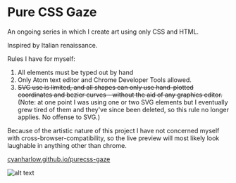 # Pure CSS Gaze

An ongoing series in which I create art using only CSS and HTML.

Inspired by Italian renaissance. 

Rules I have for myself:

1. All elements must be typed out by hand
2. Only Atom text editor and Chrome Developer Tools allowed.
3. ~~SVG use is limited, and all shapes can only use hand-plotted coordinates and bezier curves - without the aid of any graphics editor.~~
(Note: at one point I was using one or two SVG elements but I eventually grew tired of them and they've since been deleted, so this rule no longer applies. No offense to SVG.)

Because of the artistic nature of this project I have not concerned myself with cross-browser-compatibility, so the live preview will most likely look laughable in anything other than chrome.

[cyanharlow.github.io/purecss-gaze](https://cyanharlow.github.io/purecss-gaze/)

![alt text](https://raw.githubusercontent.com/cyanharlow/purecss-gaze/master/preview.png)